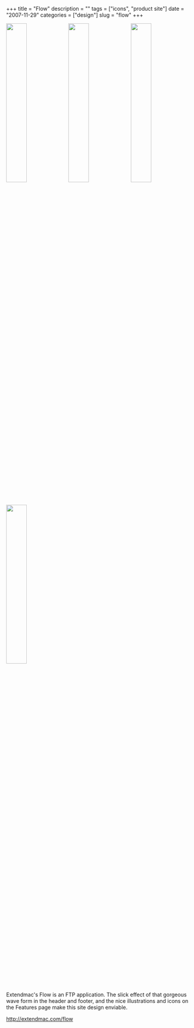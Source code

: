 +++
title = "Flow"
description = ""
tags = ["icons", "product site"]
date = "2007-11-29"
categories = ["design"]
slug = "flow"
+++


<div id="screens-thumbs" class="clearfix mt1-5">
<a href="http://media.konigi.com/design/extendmacflow-1.jpg" class="group" rel="group"><img src="http://media.konigi.com/design/extendmacflow-1.png" alt="" class="thumb" style="width: 33%; max-width: 33%;padding: 0 1px 1px 0" /></a><a href="http://media.konigi.com/design/extendmacflow-2.jpg" class="group" rel="group"><img src="http://media.konigi.com/design/extendmacflow-2.png" alt="" class="thumb" style="width: 33%; max-width: 33%;padding: 0 1px 1px 0" /></a><a href="http://media.konigi.com/design/extendmacflow-3.jpg" class="group" rel="group"><img src="http://media.konigi.com/design/extendmacflow-3.png" alt="" class="thumb" style="width: 33%; max-width: 33%;padding: 0 1px 1px 0" /></a><a href="http://media.konigi.com/design/extendmacflow-4.jpg" class="group" rel="group"><img src="http://media.konigi.com/design/extendmacflow-4.png" alt="" class="thumb" style="width: 33%; max-width: 33%;padding: 0 1px 1px 0" /></a>
</div>   
<p>Extendmac's Flow is an FTP application. The slick effect of that gorgeous wave form in the header and footer, and the nice illustrations and icons on the Features page make this site design enviable.</p>
<p><a href="http://extendmac.com/flow">http://extendmac.com/flow</a></p>  
